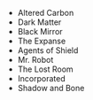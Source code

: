 - Altered Carbon
- Dark Matter
- Black Mirror
- The Expanse
- Agents of Shield
- Mr. Robot
- The Lost Room
- Incorporated
- Shadow and Bone
